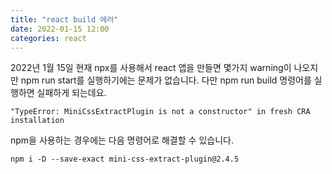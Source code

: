 ```yaml
---
title: "react build 에러"
date: 2022-01-15 12:00
categories: react
---
```


2022년 1월 15일 현재 npx를 사용해서 react 앱을 만들면 몇가지 warning이 나오지만 npm run start를 실행하기에는 문제가 없습니다. 다만 npm run build 명령어를 실행하면 실패하게 되는데요.

```
"TypeError: MiniCssExtractPlugin is not a constructor" in fresh CRA installation
```

npm을 사용하는 경우에는 다음 명령어로 해결할 수 있습니다.

```
npm i -D --save-exact mini-css-extract-plugin@2.4.5
```
